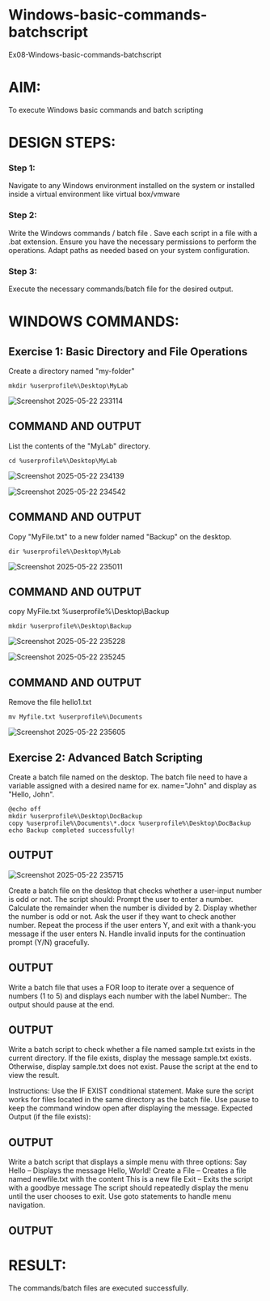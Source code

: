 # Windows-basic-commands-batchscript
Ex08-Windows-basic-commands-batchscript

# AIM:
To execute Windows basic commands and batch scripting

# DESIGN STEPS:

### Step 1:

Navigate to any Windows environment installed on the system or installed inside a virtual environment like virtual box/vmware 

### Step 2:

Write the Windows commands / batch file . Save each script in a file with a .bat extension. Ensure you have the necessary permissions to perform the operations. Adapt paths as needed based on your system configuration.
### Step 3:

Execute the necessary commands/batch file for the desired output. 




# WINDOWS COMMANDS:
## Exercise 1: Basic Directory and File Operations
Create a directory named "my-folder"

```
mkdir %userprofile%\Desktop\MyLab
```
![Screenshot 2025-05-22 233114](https://github.com/user-attachments/assets/a3f71764-5d7e-412e-99c7-55bede8ebf79)


## COMMAND AND OUTPUT
List the contents of the "MyLab" directory.
```
cd %userprofile%\Desktop\MyLab

```
![Screenshot 2025-05-22 234139](https://github.com/user-attachments/assets/8fb8de03-b106-45b4-a2e0-c8bb116b582e)

![Screenshot 2025-05-22 234542](https://github.com/user-attachments/assets/f4cd8b19-251a-44b5-9da8-5deb623c49dd)



## COMMAND AND OUTPUT
Copy "MyFile.txt" to a new folder named "Backup" on the desktop.

```
dir %userprofile%\Desktop\MyLab
```
![Screenshot 2025-05-22 235011](https://github.com/user-attachments/assets/0f5f9249-4d3e-4b9c-8a0f-b85a42d69a9f)




## COMMAND AND OUTPUT
copy MyFile.txt %userprofile%\Desktop\Backup
```
mkdir %userprofile%\Desktop\Backup
```
![Screenshot 2025-05-22 235228](https://github.com/user-attachments/assets/a36dc1cb-e45e-4c75-8daf-0e7eb33d18e4)

![Screenshot 2025-05-22 235245](https://github.com/user-attachments/assets/0af36eb4-2f95-4552-b29f-6023d1736da0)



## COMMAND AND OUTPUT
Remove the file hello1.txt

```
mv Myfile.txt %userprofile%\Documents
```

![Screenshot 2025-05-22 235605](https://github.com/user-attachments/assets/d99f324b-1859-4a7d-aa14-bfaa6ead32f9)



## Exercise 2: Advanced Batch Scripting
Create a batch file named on the desktop. The batch file need to have a variable assigned with a desired name for ex. name="John" and display as "Hello, John".

```
@echo off
mkdir %userprofile%\Desktop\DocBackup
copy %userprofile%\Documents\*.docx %userprofile%\Desktop\DocBackup
echo Backup completed successfully!
```




## OUTPUT
![Screenshot 2025-05-22 235715](https://github.com/user-attachments/assets/055c44ee-57f3-4117-b751-6a78ff525fac)




Create a batch file  on the desktop that checks whether a user-input number is odd or not. The script should:
Prompt the user to enter a number.
Calculate the remainder when the number is divided by 2.
Display whether the number is odd or not.
Ask the user if they want to check another number.
Repeat the process if the user enters Y, and exit with a thank-you message if the user enters N.
Handle invalid inputs for the continuation prompt (Y/N) gracefully.



## OUTPUT




Write a batch file that uses a FOR loop to iterate over a sequence of numbers (1 to 5) and displays each number with the label Number:. The output should pause at the end.




## OUTPUT




Write a batch script to check whether a file named sample.txt exists in the current directory. If the file exists, display the message sample.txt exists. Otherwise, display sample.txt does not exist. Pause the script at the end to view the result.

Instructions:
Use the IF EXIST conditional statement.
Make sure the script works for files located in the same directory as the batch file.
Use pause to keep the command window open after displaying the message.
Expected Output (if the file exists):

## OUTPUT


Write a batch script that displays a simple menu with three options:
Say Hello – Displays the message Hello, World!
Create a File – Creates a file named newfile.txt with the content This is a new file
Exit – Exits the script with a goodbye message
The script should repeatedly display the menu until the user chooses to exit. Use goto statements to handle menu navigation.


## OUTPUT



# RESULT:
The commands/batch files are executed successfully.

